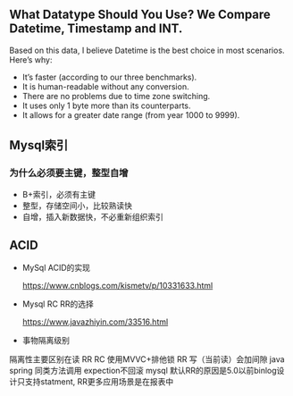 ## What Datatype Should You Use? We Compare Datetime, Timestamp and INT.

Based on this data, I believe Datetime is the best choice in most scenarios. Here’s why:

- It’s faster (according to our three benchmarks).
- It is human-readable without any conversion.
- There are no problems due to time zone switching.
- It uses only 1 byte more than its counterparts.
- It allows for a greater date range (from year 1000 to 9999).

## Mysql索引

### 为什么必须要主键，整型自增

- B+索引，必须有主键
- 整型，存储空间小，比较熟读快
- 自增，插入新数据快，不必重新组织索引

## ACID

- MySql ACID的实现

  https://www.cnblogs.com/kismetv/p/10331633.html

- Mysql RC RR的选择

  https://www.javazhiyin.com/33516.html

- 事物隔离级别

隔离性主要区别在读
RR RC 使用MVVC+排他锁
RR 写（当前读）会加间隙 
java spring 同类方法调用 expection不回滚
mysql 默认RR的原因是5.0以前binlog设计只支持statment,  RR更多应用场景是在报表中